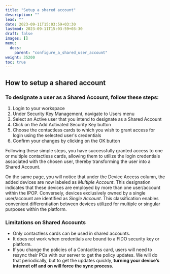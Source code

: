```yaml
---
title: "Setup a shared account"
description: ""
lead: ""
date: 2023-09-11T15:03:59+03:30
lastmod: 2023-09-11T15:03:59+03:30
draft: false
images: []
menu:
  docs:
    parent: "configure_a_shared_user_account"
weight: 35200
toc: true
---
```


## How to setup a shared account

### To designate a user as a Shared Account, follow these steps:

1. Login to your workspace
2. Under Security Key Management, navigate to Users menu
3. Select an Active user that you intend to designate as a Shared Account
4. Click on the Add Activated Security Key button
5. Choose the contactless cards to which you wish to grant access for login using the selected user's credentials
6. Confirm your changes by clicking on the OK button

Following these simple steps, you have successfully granted access to one or multiple contactless cards, allowing them to utilize the login credentials associated with the chosen user, thereby transforming the user into a Shared Account.

On the same page, you will notice that under the Device Access column, the added devices are now labeled as *Multiple Account*. This designation indicates that these devices are employed by more than one user/account within the IPOP. Conversely, devices exclusively owned by a single user/account are identified as *Single Account*. This classification enables convenient differentiation between devices utilized for multiple or singular purposes within the platform.

### Limitations on Shared Accounts

- Only contactless cards can be used in shared accounts.
- It does not work when credentials are bound to a FIDO security key or platform.
- If you change the policies of a Contactless card, users will need to resync their PCs with our server to get the policy updates. We will do that periodically, but to get the updates quickly, **turning your device’s internet off and on will force the sync process.**
